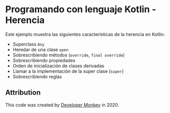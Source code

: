 # Programando con lenguaje Kotlin - Herencia

Este ejemplo muestra las siguientes características de la herencia en Kotlin:

* Superclass `Any`
* Heredar de una clase `open`
* Sobrescribiendo métodos (`override`, `final override`)
* Sobrescribiendo propiedades
* Orden de inicialización de clases derivadas
* Llamar a la implementación de la super clase (`super`)
* Sobrescribiendo reglas

## Attribution

This code was created by [Developer Monkey](https://developermonkey.es) in 2020.